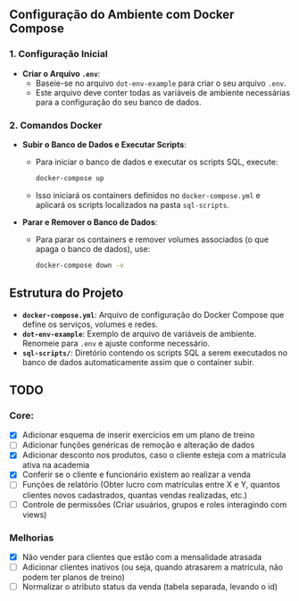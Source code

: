 ## Configuração do Ambiente com Docker Compose

### 1. Configuração Inicial

- **Criar o Arquivo `.env`**:
  - Baseie-se no arquivo `dot-env-example` para criar o seu arquivo `.env`.
  - Este arquivo deve conter todas as variáveis de ambiente necessárias para a configuração do seu banco de dados.

### 2. Comandos Docker

- **Subir o Banco de Dados e Executar Scripts**:

  - Para iniciar o banco de dados e executar os scripts SQL, execute:
    ```bash
    docker-compose up
    ```
  - Isso iniciará os containers definidos no `docker-compose.yml` e aplicará os scripts localizados na pasta `sql-scripts`.

- **Parar e Remover o Banco de Dados**:
  - Para parar os containers e remover volumes associados (o que apaga o banco de dados), use:
    ```bash
    docker-compose down -v
    ```

## Estrutura do Projeto

- **`docker-compose.yml`**: Arquivo de configuração do Docker Compose que define os serviços, volumes e redes.
- **`dot-env-example`**: Exemplo de arquivo de variáveis de ambiente. Renomeie para `.env` e ajuste conforme necessário.
- **`sql-scripts/`**: Diretório contendo os scripts SQL a serem executados no banco de dados automaticamente assim que o container subir.

## TODO

### Core:

- [x] Adicionar esquema de inserir exercícios em um plano de treino
- [ ] Adicionar funções genéricas de remoção e alteração de dados
- [x] Adicionar desconto nos produtos, caso o cliente esteja com a matrícula ativa na academia
- [x] Conferir se o cliente e funcionário existem ao realizar a venda
- [ ] Funções de relatório (Obter lucro com matrículas entre X e Y, quantos clientes novos cadastrados, quantas vendas realizadas, etc.)
- [ ] Controle de permissões (Criar usuários, grupos e roles interagindo com views)

### Melhorias

- [x] Não vender para clientes que estão com a mensalidade atrasada
- [ ] Adicionar clientes inativos (ou seja, quando atrasarem a matrícula, não podem ter planos de treino)
- [ ] Normalizar o atributo status da venda (tabela separada, levando o id)
